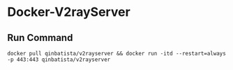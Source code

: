 # Docker-V2rayServer

## Run Command
```
docker pull qinbatista/v2rayserver && docker run -itd --restart=always -p 443:443 qinbatista/v2rayserver
```



